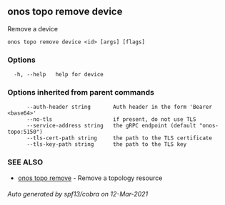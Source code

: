 ## onos topo remove device

Remove a device

```
onos topo remove device <id> [args] [flags]
```

### Options

```
  -h, --help   help for device
```

### Options inherited from parent commands

```
      --auth-header string       Auth header in the form 'Bearer <base64>'
      --no-tls                   if present, do not use TLS
      --service-address string   the gRPC endpoint (default "onos-topo:5150")
      --tls-cert-path string     the path to the TLS certificate
      --tls-key-path string      the path to the TLS key
```

### SEE ALSO

* [onos topo remove](onos_topo_remove.md)	 - Remove a topology resource

###### Auto generated by spf13/cobra on 12-Mar-2021
